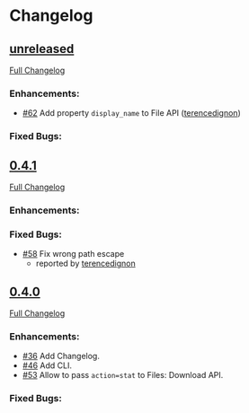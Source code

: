 Changelog
====


[unreleased](https://github.com/koshigoe/brick_ftp/compare/v0.4.1...master)
----

[Full Changelog](https://github.com/koshigoe/brick_ftp/compare/v0.4.1...master)

### Enhancements:

- [#62](https://github.com/koshigoe/brick_ftp/pull/62) Add property `display_name` to File API ([terencedignon](https://github.com/terencedignon))

### Fixed Bugs:


[0.4.1](https://github.com/koshigoe/brick_ftp/compare/v0.4.0...v0.4.1)
----

[Full Changelog](https://github.com/koshigoe/brick_ftp/compare/v0.4.0...v0.4.1)

### Enhancements:

### Fixed Bugs:

- [#58](https://github.com/koshigoe/brick_ftp/pull/58) Fix wrong path escape
    - reported by [terencedignon](https://github.com/terencedignon)


[0.4.0](https://github.com/koshigoe/brick_ftp/compare/v0.3.8...v0.4.0)
----

[Full Changelog](https://github.com/koshigoe/brick_ftp/compare/v0.3.8...v0.4.0)

### Enhancements:

- [#36](https://github.com/koshigoe/brick_ftp/pull/36) Add Changelog.
- [#46](https://github.com/koshigoe/brick_ftp/pull/46) Add CLI.
- [#53](https://github.com/koshigoe/brick_ftp/pull/53) Allow to pass `action=stat` to Files: Download API.

### Fixed Bugs:
